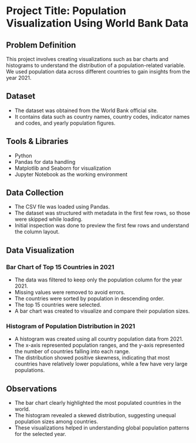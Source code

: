 # Project Title: Population Visualization Using World Bank Data

## Problem Definition
This project involves creating visualizations such as bar charts and histograms to understand the distribution of a population-related variable. We used population data across different countries to gain insights from the year 2021.

## Dataset
- The dataset was obtained from the World Bank official site.
- It contains data such as country names, country codes, indicator names and codes, and yearly population figures.

## Tools & Libraries
- Python
- Pandas for data handling
- Matplotlib and Seaborn for visualization
- Jupyter Notebook as the working environment

## Data Collection
- The CSV file was loaded using Pandas.
- The dataset was structured with metadata in the first few rows, so those were skipped while loading.
- Initial inspection was done to preview the first few rows and understand the column layout.

## Data Visualization

### Bar Chart of Top 15 Countries in 2021
- The data was filtered to keep only the population column for the year 2021.
- Missing values were removed to avoid errors.
- The countries were sorted by population in descending order.
- The top 15 countries were selected.
- A bar chart was created to visualize and compare their population sizes.

### Histogram of Population Distribution in 2021
- A histogram was created using all country population data from 2021.
- The x-axis represented population ranges, and the y-axis represented the number of countries falling into each range.
- The distribution showed positive skewness, indicating that most countries have relatively lower populations, while a few have very large populations.

## Observations
- The bar chart clearly highlighted the most populated countries in the world.
- The histogram revealed a skewed distribution, suggesting unequal population sizes among countries.
- These visualizations helped in understanding global population patterns for the selected year.

